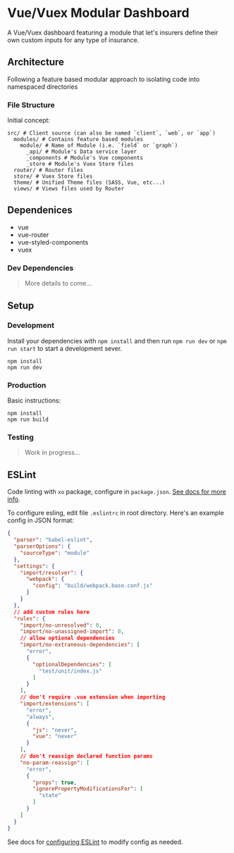 # Vue/Vuex Modular Dashboard

A Vue/Vuex dashboard featuring a module that let's insurers define their own custom inputs for any type of insurance.

## Architecture

Following a feature based modular approach to isolating code into namespaced directories

### File Structure

Initial concept:

```
src/ # Client source (can also be named `client`, `web`, or `app`)
  modules/ # Contains feature based modules
    module/ # Name of Module (i.e. `field` or `graph`)
      _api/ # Module's Data service layer
      _components # Module's Vue components
      _store # Module's Vuex Store files
  router/ # Router files
  store/ # Vuex Store files
  theme/ # Unified Theme files (SASS, Vue, etc...)
  views/ # Views files used by Router
```

## Dependenices

* vue
* vue-router
* vue-styled-components
* vuex

### Dev Dependencies

> More details to come...

## Setup

### Development

Install your dependencies with `npm install` and then run `npm run dev` or `npm run start` to start a development sever.

```
npm install
npm run dev
```

### Production

Basic instructions:

```
npm install
npm run build
```

### Testing

> Work in progress...

## ESLint

Code linting with `xo` package, configure in `package.json`. [See docs for more info](https://github.com/sindresorhus/xo).

To configure esling, edit file `.eslintrc` in root directory. Here's an example config in JSON format:

```json
{
  "parser": "babel-eslint",
  "parserOptions": {
    "sourceType": "module"
  },
  "settings": {
    "import/resolver": {
      "webpack": {
        "config": "build/webpack.base.conf.js"
      }
    }
  },
  // add custom rules here
  "rules": {
    "import/no-unresolved": 0,
    "import/no-unassigned-import": 0,
    // allow optional dependencies
    "import/no-extraneous-dependencies": [
      "error",
      {
        "optionalDependencies": [
          "test/unit/index.js"
        ]
      }
    ],
    // don't require .vue extension when importing
    "import/extensions": [
      "error",
      "always",
      {
        "js": "never",
        "vue": "never"
      }
    ],
    // don't reassign declared function params
    "no-param-reassign": [
      "error",
      {
        "props": true,
        "ignorePropertyModificationsFor": [
          "state"
        ]
      }
    ]
  }
}
```

See docs for [configuring ESLint](https://eslint.org/docs/user-guide/configuring) to modify config as needed.
